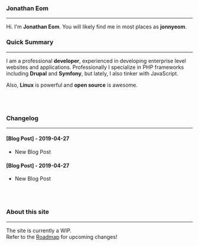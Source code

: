 ### Jonathan Eom
___
Hi. I'm **Jonathan Eom**. You will likely find me in most places as **jonnyeom**.

### Quick Summary
___
I am a professional **developer**, experienced in developing enterprise level 
websites and applications. Professionally I specialize in PHP frameworks 
including **Drupal** and **Symfony**, but lately, I also tinker with JavaScript.

Also, **Linux** is powerful and **open source** is awesome.

<br>
<br>

### Changelog
___
#### [Blog Post] - 2019-04-27
* New Blog Post
#### [Blog Post] - 2019-04-27</h4>
* New Blog Post
<br>
<br>

### About this site
___
The site is currently a WIP.  
Refer to the [Roadmap](https://github.com/jonnyeom/jonnyeom#development-roadmap) for upcoming changes!